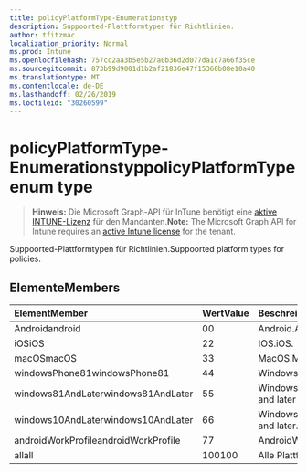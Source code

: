 ```yaml
---
title: policyPlatformType-Enumerationstyp
description: Suppoorted-Plattformtypen für Richtlinien.
author: tfitzmac
localization_priority: Normal
ms.prod: Intune
ms.openlocfilehash: 757cc2aa3b5e5b27a0b36d2d077da1c7a66f35ce
ms.sourcegitcommit: 873b99d9001d1b2af21836e47f15360b08e10a40
ms.translationtype: MT
ms.contentlocale: de-DE
ms.lasthandoff: 02/26/2019
ms.locfileid: "30260599"
---
```

# <a name="policyplatformtype-enum-type"></a><span data-ttu-id="f55ef-103">policyPlatformType-Enumerationstyp</span><span class="sxs-lookup"><span data-stu-id="f55ef-103">policyPlatformType enum type</span></span>

> <span data-ttu-id="f55ef-104">**Hinweis:** Die Microsoft Graph-API für InTune benötigt eine [aktive INTUNE-Lizenz](https://go.microsoft.com/fwlink/?linkid=839381) für den Mandanten.</span><span class="sxs-lookup"><span data-stu-id="f55ef-104">**Note:** The Microsoft Graph API for Intune requires an [active Intune license](https://go.microsoft.com/fwlink/?linkid=839381) for the tenant.</span></span>

<span data-ttu-id="f55ef-105">Suppoorted-Plattformtypen für Richtlinien.</span><span class="sxs-lookup"><span data-stu-id="f55ef-105">Suppoorted platform types for policies.</span></span>

## <a name="members"></a><span data-ttu-id="f55ef-106">Elemente</span><span class="sxs-lookup"><span data-stu-id="f55ef-106">Members</span></span>
|<span data-ttu-id="f55ef-107">Element</span><span class="sxs-lookup"><span data-stu-id="f55ef-107">Member</span></span>|<span data-ttu-id="f55ef-108">Wert</span><span class="sxs-lookup"><span data-stu-id="f55ef-108">Value</span></span>|<span data-ttu-id="f55ef-109">Beschreibung</span><span class="sxs-lookup"><span data-stu-id="f55ef-109">Description</span></span>|
|:---|:---|:---|
|<span data-ttu-id="f55ef-110">Android</span><span class="sxs-lookup"><span data-stu-id="f55ef-110">android</span></span>|<span data-ttu-id="f55ef-111">0</span><span class="sxs-lookup"><span data-stu-id="f55ef-111">0</span></span>|<span data-ttu-id="f55ef-112">Android.</span><span class="sxs-lookup"><span data-stu-id="f55ef-112">Android.</span></span>|
|<span data-ttu-id="f55ef-113">iOS</span><span class="sxs-lookup"><span data-stu-id="f55ef-113">iOS</span></span>|<span data-ttu-id="f55ef-114">2</span><span class="sxs-lookup"><span data-stu-id="f55ef-114">2</span></span>|<span data-ttu-id="f55ef-115">IOS.</span><span class="sxs-lookup"><span data-stu-id="f55ef-115">iOS.</span></span>|
|<span data-ttu-id="f55ef-116">macOS</span><span class="sxs-lookup"><span data-stu-id="f55ef-116">macOS</span></span>|<span data-ttu-id="f55ef-117">3</span><span class="sxs-lookup"><span data-stu-id="f55ef-117">3</span></span>|<span data-ttu-id="f55ef-118">MacOS.</span><span class="sxs-lookup"><span data-stu-id="f55ef-118">MacOS.</span></span>|
|<span data-ttu-id="f55ef-119">windowsPhone81</span><span class="sxs-lookup"><span data-stu-id="f55ef-119">windowsPhone81</span></span>|<span data-ttu-id="f55ef-120">4</span><span class="sxs-lookup"><span data-stu-id="f55ef-120">4</span></span>|<span data-ttu-id="f55ef-121">WindowsPhone 8,1.</span><span class="sxs-lookup"><span data-stu-id="f55ef-121">WindowsPhone 8.1.</span></span>|
|<span data-ttu-id="f55ef-122">windows81AndLater</span><span class="sxs-lookup"><span data-stu-id="f55ef-122">windows81AndLater</span></span>|<span data-ttu-id="f55ef-123">5</span><span class="sxs-lookup"><span data-stu-id="f55ef-123">5</span></span>|<span data-ttu-id="f55ef-124">Windows 8,1 und höher</span><span class="sxs-lookup"><span data-stu-id="f55ef-124">Windows 8.1 and later</span></span>|
|<span data-ttu-id="f55ef-125">windows10AndLater</span><span class="sxs-lookup"><span data-stu-id="f55ef-125">windows10AndLater</span></span>|<span data-ttu-id="f55ef-126">6</span><span class="sxs-lookup"><span data-stu-id="f55ef-126">6</span></span>|<span data-ttu-id="f55ef-127">Windows 10 und höher.</span><span class="sxs-lookup"><span data-stu-id="f55ef-127">Windows 10 and later.</span></span>|
|<span data-ttu-id="f55ef-128">androidWorkProfile</span><span class="sxs-lookup"><span data-stu-id="f55ef-128">androidWorkProfile</span></span>|<span data-ttu-id="f55ef-129">7</span><span class="sxs-lookup"><span data-stu-id="f55ef-129">7</span></span>|<span data-ttu-id="f55ef-130">AndroidWorkProfile.</span><span class="sxs-lookup"><span data-stu-id="f55ef-130">AndroidWorkProfile.</span></span>|
|<span data-ttu-id="f55ef-131">all</span><span class="sxs-lookup"><span data-stu-id="f55ef-131">all</span></span>|<span data-ttu-id="f55ef-132">100</span><span class="sxs-lookup"><span data-stu-id="f55ef-132">100</span></span>|<span data-ttu-id="f55ef-133">Alle Plattformen.</span><span class="sxs-lookup"><span data-stu-id="f55ef-133">All platforms.</span></span>|



